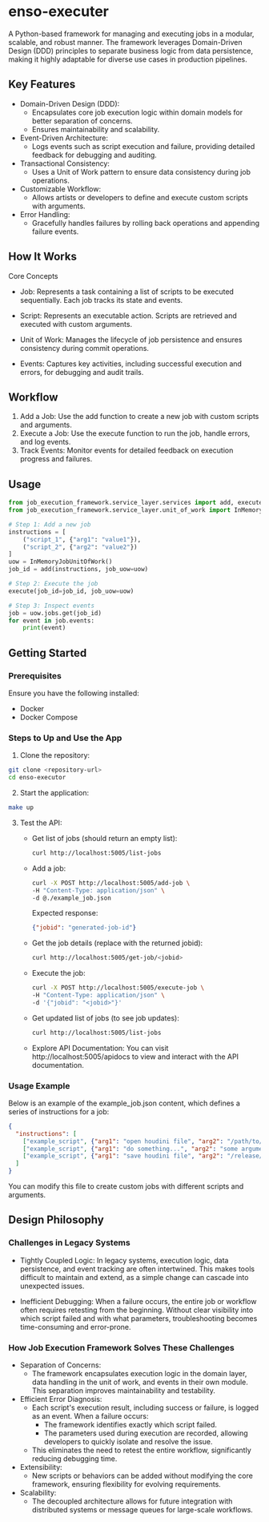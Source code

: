 # enso-executer
A Python-based framework for managing and executing jobs in a modular, scalable, and robust manner. The framework leverages Domain-Driven Design (DDD) principles to separate business logic from data persistence, making it highly adaptable for diverse use cases in production pipelines.

## Key Features
- Domain-Driven Design (DDD):
    - Encapsulates core job execution logic within domain models for better separation of concerns.
    - Ensures maintainability and scalability.
- Event-Driven Architecture:
    - Logs events such as script execution and failure, providing detailed feedback for debugging and auditing.
- Transactional Consistency:
    - Uses a Unit of Work pattern to ensure data consistency during job operations.
- Customizable Workflow:
    - Allows artists or developers to define and execute custom scripts with arguments.
- Error Handling:
    - Gracefully handles failures by rolling back operations and appending failure events.

## How It Works
Core Concepts
- Job: Represents a task containing a list of scripts to be executed sequentially. Each job tracks its state and events.

- Script: Represents an executable action. Scripts are retrieved and executed with custom arguments.

- Unit of Work: Manages the lifecycle of job persistence and ensures consistency during commit operations.

- Events: Captures key activities, including successful execution and errors, for debugging and audit trails.

## Workflow
1. Add a Job: Use the add function to create a new job with custom scripts and arguments.
2. Execute a Job: Use the execute function to run the job, handle errors, and log events.
3. Track Events: Monitor events for detailed feedback on execution progress and failures.

## Usage
```python
from job_execution_framework.service_layer.services import add, execute
from job_execution_framework.service_layer.unit_of_work import InMemoryJobUnitOfWork

# Step 1: Add a new job
instructions = [
    ("script_1", {"arg1": "value1"}),
    ("script_2", {"arg2": "value2"})
]
uow = InMemoryJobUnitOfWork()
job_id = add(instructions, job_uow=uow)

# Step 2: Execute the job
execute(job_id=job_id, job_uow=uow)

# Step 3: Inspect events
job = uow.jobs.get(job_id)
for event in job.events:
    print(event)
```

## Getting Started
### Prerequisites
Ensure you have the following installed:
- Docker
- Docker Compose

### Steps to Up and Use the App
1. Clone the repository:
```bash
git clone <repository-url>
cd enso-executor
```
2. Start the application:
```bash
make up
```
3. Test the API:

    - Get list of jobs (should return an empty list):
        ```bash
        curl http://localhost:5005/list-jobs
        ```
        
    - Add a job:
        ```bash
        curl -X POST http://localhost:5005/add-job \
        -H "Content-Type: application/json" \
        -d @./example_job.json
        ```
        Expected response:
        ```json
        {"jobid": "generated-job-id"}
        ```

    - Get the job details (replace <jobid> with the returned jobid):
        ```bash
        curl http://localhost:5005/get-job/<jobid>
        ```

    - Execute the job:
        ```bash
        curl -X POST http://localhost:5005/execute-job \
        -H "Content-Type: application/json" \
        -d '{"jobid": "<jobid>"}'
        ```

    - Get updated list of jobs (to see job updates):
        ```bash
        curl http://localhost:5005/list-jobs
        ```

    - Explore API Documentation:
        You can visit http://localhost:5005/apidocs to view and interact with the API documentation.

### Usage Example
Below is an example of the example_job.json content, which defines a series of instructions for a job:

```json
{
  "instructions": [
    ["example_script", {"arg1": "open houdini file", "arg2": "/path/to/houdini/file.hip"}],
    ["example_script", {"arg1": "do something...", "arg2": "some arguments"}],
    ["example_script", {"arg1": "save houdini file", "arg2": "/release/saved.hip"}]
  ]
}
```
You can modify this file to create custom jobs with different scripts and arguments.

## Design Philosophy
### Challenges in Legacy Systems
- Tightly Coupled Logic:
In legacy systems, execution logic, data persistence, and event tracking are often intertwined. This makes tools difficult to maintain and extend, as a simple change can cascade into unexpected issues.

- Inefficient Debugging:
When a failure occurs, the entire job or workflow often requires retesting from the beginning. Without clear visibility into which script failed and with what parameters, troubleshooting becomes time-consuming and error-prone.

### How Job Execution Framework Solves These Challenges
- Separation of Concerns:
    - The framework encapsulates execution logic in the domain layer, data handling in the unit of work, and events in their own module. This separation improves maintainability and testability.
- Efficient Error Diagnosis:
    - Each script's execution result, including success or failure, is logged as an event. When a failure occurs:
        - The framework identifies exactly which script failed.
        - The parameters used during execution are recorded, allowing developers to quickly isolate and resolve the issue.
    - This eliminates the need to retest the entire workflow, significantly reducing debugging time.
- Extensibility:
    - New scripts or behaviors can be added without modifying the core framework, ensuring flexibility for evolving requirements.
- Scalability:
    - The decoupled architecture allows for future integration with distributed systems or message queues for large-scale workflows.